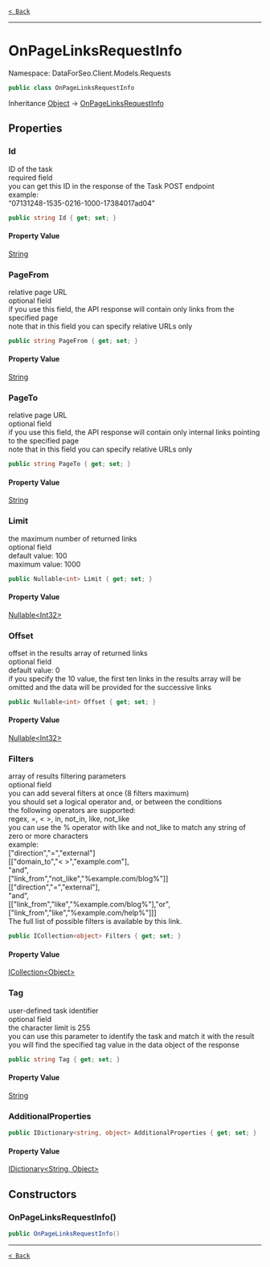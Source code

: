 [`< Back`](./)

---

# OnPageLinksRequestInfo

Namespace: DataForSeo.Client.Models.Requests

```csharp
public class OnPageLinksRequestInfo
```

Inheritance [Object](https://docs.microsoft.com/en-us/dotnet/api/system.object) → [OnPageLinksRequestInfo](./dataforseo.client.models.requests.onpagelinksrequestinfo)

## Properties

### **Id**

ID of the task
 <br>required field
 <br>you can get this ID in the response of the Task POST endpoint
 <br>example:
 <br>“07131248-1535-0216-1000-17384017ad04”

```csharp
public string Id { get; set; }
```

#### Property Value

[String](https://docs.microsoft.com/en-us/dotnet/api/system.string)<br>

### **PageFrom**

relative page URL
 <br>optional field
 <br>if you use this field, the API response will contain only links from the specified page
 <br>note that in this field you can specify relative URLs only

```csharp
public string PageFrom { get; set; }
```

#### Property Value

[String](https://docs.microsoft.com/en-us/dotnet/api/system.string)<br>

### **PageTo**

relative page URL
 <br>optional field
 <br>if you use this field, the API response will contain only internal links pointing to the specified page
 <br>note that in this field you can specify relative URLs only

```csharp
public string PageTo { get; set; }
```

#### Property Value

[String](https://docs.microsoft.com/en-us/dotnet/api/system.string)<br>

### **Limit**

the maximum number of returned links
 <br>optional field
 <br>default value: 100
 <br>maximum value: 1000

```csharp
public Nullable<int> Limit { get; set; }
```

#### Property Value

[Nullable&lt;Int32&gt;](https://docs.microsoft.com/en-us/dotnet/api/system.nullable-1)<br>

### **Offset**

offset in the results array of returned links
 <br>optional field
 <br>default value: 0
 <br>if you specify the 10 value, the first ten links in the results array will be omitted and the data will be provided for the successive links

```csharp
public Nullable<int> Offset { get; set; }
```

#### Property Value

[Nullable&lt;Int32&gt;](https://docs.microsoft.com/en-us/dotnet/api/system.nullable-1)<br>

### **Filters**

array of results filtering parameters
 <br>optional field
 <br>you can add several filters at once (8 filters maximum)
 <br>you should set a logical operator and, or between the conditions
 <br>the following operators are supported:
 <br>regex, =, &lt; &gt;, in, not_in, like, not_like
 <br>you can use the % operator with like and not_like to match any string of zero or more characters
 <br>example:
 <br>["direction","=","external"]
 <br>[["domain_to","&lt; &gt;","example.com"],
 <br>"and",
 <br>["link_from","not_like","%example.com/blog%"]]
 <br>[["direction","=","external"],
 <br>"and",
 <br>[["link_from","like","%example.com/blog%"],"or",["link_from","like","%example.com/help%"]]]
 <br>The full list of possible filters is available by this link.

```csharp
public ICollection<object> Filters { get; set; }
```

#### Property Value

[ICollection&lt;Object&gt;](https://docs.microsoft.com/en-us/dotnet/api/system.collections.generic.icollection-1)<br>

### **Tag**

user-defined task identifier
 <br>optional field
 <br>the character limit is 255
 <br>you can use this parameter to identify the task and match it with the result
 <br>you will find the specified tag value in the data object of the response

```csharp
public string Tag { get; set; }
```

#### Property Value

[String](https://docs.microsoft.com/en-us/dotnet/api/system.string)<br>

### **AdditionalProperties**

```csharp
public IDictionary<string, object> AdditionalProperties { get; set; }
```

#### Property Value

[IDictionary&lt;String, Object&gt;](https://docs.microsoft.com/en-us/dotnet/api/system.collections.generic.idictionary-2)<br>

## Constructors

### **OnPageLinksRequestInfo()**

```csharp
public OnPageLinksRequestInfo()
```

---

[`< Back`](./)
